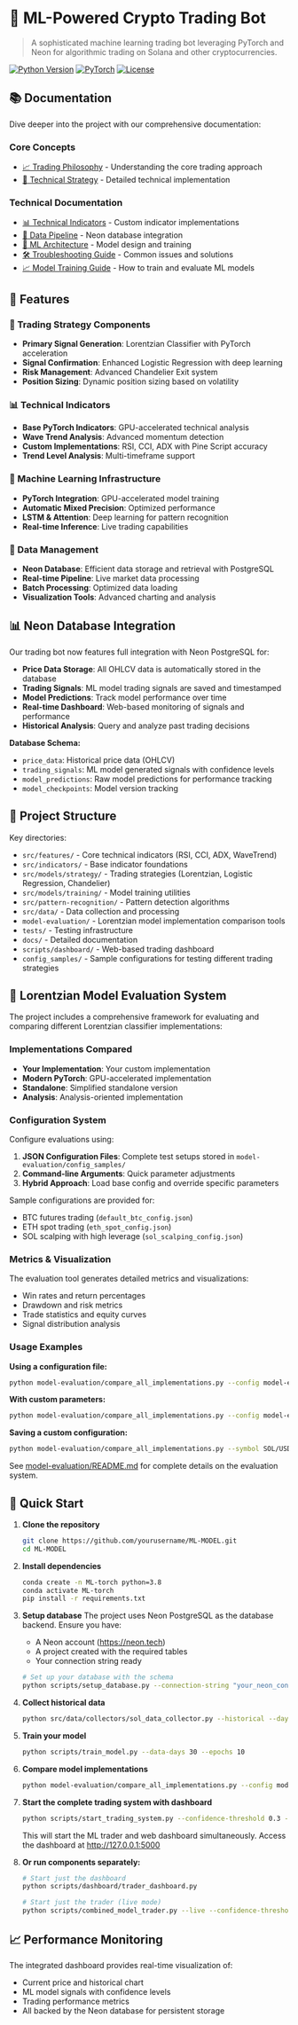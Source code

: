 # 🤖 ML-Powered Crypto Trading Bot

> A sophisticated machine learning trading bot leveraging PyTorch and Neon for algorithmic trading on Solana and other cryptocurrencies.

[![Python Version](https://img.shields.io/badge/python-3.8+-blue.svg)](https://www.python.org/downloads/)
[![PyTorch](https://img.shields.io/badge/PyTorch-2.0+-red.svg)](https://pytorch.org/)
[![License](https://img.shields.io/badge/license-MIT-green.svg)](LICENSE)

## 📚 Documentation

Dive deeper into the project with our comprehensive documentation:

### Core Concepts
- [📈 Trading Philosophy](docs/TRADING_PHILOSOPHY.md) - Understanding the core trading approach
- [🔬 Technical Strategy](docs/TECHNICAL_STRATEGY.md) - Detailed technical implementation

### Technical Documentation
- [📊 Technical Indicators](docs/INDICATORS.md) - Custom indicator implementations
- [🔄 Data Pipeline](docs/NEON_PIPELINE.md) - Neon database integration
- [🧠 ML Architecture](docs/ML_MODEL.md) - Model design and training
- [🛠️ Troubleshooting Guide](docs/TROUBLESHOOTING.md) - Common issues and solutions
- [📈 Model Training Guide](docs/MODEL_TRAINING.md) - How to train and evaluate ML models

## 🌟 Features

### 🎯 Trading Strategy Components
- **Primary Signal Generation**: Lorentzian Classifier with PyTorch acceleration
- **Signal Confirmation**: Enhanced Logistic Regression with deep learning
- **Risk Management**: Advanced Chandelier Exit system
- **Position Sizing**: Dynamic position sizing based on volatility

### 📊 Technical Indicators
- **Base PyTorch Indicators**: GPU-accelerated technical analysis
- **Wave Trend Analysis**: Advanced momentum detection
- **Custom Implementations**: RSI, CCI, ADX with Pine Script accuracy
- **Trend Level Analysis**: Multi-timeframe support

### 🧠 Machine Learning Infrastructure
- **PyTorch Integration**: GPU-accelerated model training
- **Automatic Mixed Precision**: Optimized performance
- **LSTM & Attention**: Deep learning for pattern recognition
- **Real-time Inference**: Live trading capabilities

### 💾 Data Management
- **Neon Database**: Efficient data storage and retrieval with PostgreSQL
- **Real-time Pipeline**: Live market data processing
- **Batch Processing**: Optimized data loading
- **Visualization Tools**: Advanced charting and analysis

## 📊 Neon Database Integration

Our trading bot now features full integration with Neon PostgreSQL for:

- **Price Data Storage**: All OHLCV data is automatically stored in the database
- **Trading Signals**: ML model trading signals are saved and timestamped
- **Model Predictions**: Track model performance over time
- **Real-time Dashboard**: Web-based monitoring of signals and performance
- **Historical Analysis**: Query and analyze past trading decisions

**Database Schema:**
- `price_data`: Historical price data (OHLCV)
- `trading_signals`: ML model generated signals with confidence levels
- `model_predictions`: Raw model predictions for performance tracking
- `model_checkpoints`: Model version tracking

## 📝 Project Structure

Key directories:
- `src/features/` - Core technical indicators (RSI, CCI, ADX, WaveTrend)
- `src/indicators/` - Base indicator foundations
- `src/models/strategy/` - Trading strategies (Lorentzian, Logistic Regression, Chandelier)
- `src/models/training/` - Model training utilities
- `src/pattern-recognition/` - Pattern detection algorithms
- `src/data/` - Data collection and processing
- `model-evaluation/` - Lorentzian model implementation comparison tools
- `tests/` - Testing infrastructure
- `docs/` - Detailed documentation
- `scripts/dashboard/` - Web-based trading dashboard
- `config_samples/` - Sample configurations for testing different trading strategies

## 🔄 Lorentzian Model Evaluation System

The project includes a comprehensive framework for evaluating and comparing different Lorentzian classifier implementations:

### Implementations Compared
- **Your Implementation**: Your custom implementation
- **Modern PyTorch**: GPU-accelerated implementation 
- **Standalone**: Simplified standalone version
- **Analysis**: Analysis-oriented implementation

### Configuration System

Configure evaluations using:
1. **JSON Configuration Files**: Complete test setups stored in `model-evaluation/config_samples/`
2. **Command-line Arguments**: Quick parameter adjustments
3. **Hybrid Approach**: Load base config and override specific parameters

Sample configurations are provided for:
- BTC futures trading (`default_btc_config.json`)
- ETH spot trading (`eth_spot_config.json`)
- SOL scalping with high leverage (`sol_scalping_config.json`)

### Metrics & Visualization

The evaluation tool generates detailed metrics and visualizations:
- Win rates and return percentages
- Drawdown and risk metrics
- Trade statistics and equity curves
- Signal distribution analysis

### Usage Examples

**Using a configuration file:**
```bash
python model-evaluation/compare_all_implementations.py --config model-evaluation/config_samples/default_btc_config.json
```

**With custom parameters:**
```bash
python model-evaluation/compare_all_implementations.py --config model-evaluation/config_samples/eth_spot_config.json --position_size 0.2
```

**Saving a custom configuration:**
```bash
python model-evaluation/compare_all_implementations.py --symbol SOL/USDT --market_type futures --leverage 3 --save_config model-evaluation/config_samples/my_sol_config.json
```

See [model-evaluation/README.md](model-evaluation/README.md) for complete details on the evaluation system.

## 🚀 Quick Start

1. **Clone the repository**
   ```bash
   git clone https://github.com/yourusername/ML-MODEL.git
   cd ML-MODEL
   ```

2. **Install dependencies**
   ```bash
   conda create -n ML-torch python=3.8
   conda activate ML-torch
   pip install -r requirements.txt
   ```

3. **Setup database**
   The project uses Neon PostgreSQL as the database backend. Ensure you have:
   - A Neon account (https://neon.tech)
   - A project created with the required tables
   - Your connection string ready

   ```bash
   # Set up your database with the schema
   python scripts/setup_database.py --connection-string "your_neon_connection_string"
   ```

4. **Collect historical data**
   ```bash
   python src/data/collectors/sol_data_collector.py --historical --days 60
   ```

5. **Train your model**
   ```bash
   python scripts/train_model.py --data-days 30 --epochs 10
   ```

6. **Compare model implementations**
   ```bash
   python model-evaluation/compare_all_implementations.py --config model-evaluation/config_samples/default_btc_config.json
   ```

7. **Start the complete trading system with dashboard**
   ```bash
   python scripts/start_trading_system.py --confidence-threshold 0.3 --neon-connection "your_neon_connection_string"
   ```
   This will start the ML trader and web dashboard simultaneously. Access the dashboard at http://127.0.0.1:5000

8. **Or run components separately:**
   ```bash
   # Start just the dashboard
   python scripts/dashboard/trader_dashboard.py
   
   # Start just the trader (live mode)
   python scripts/combined_model_trader.py --live --confidence-threshold 0.3
   ```

## 📈 Performance Monitoring

The integrated dashboard provides real-time visualization of:
- Current price and historical chart
- ML model signals with confidence levels
- Trading performance metrics
- All backed by the Neon database for persistent storage